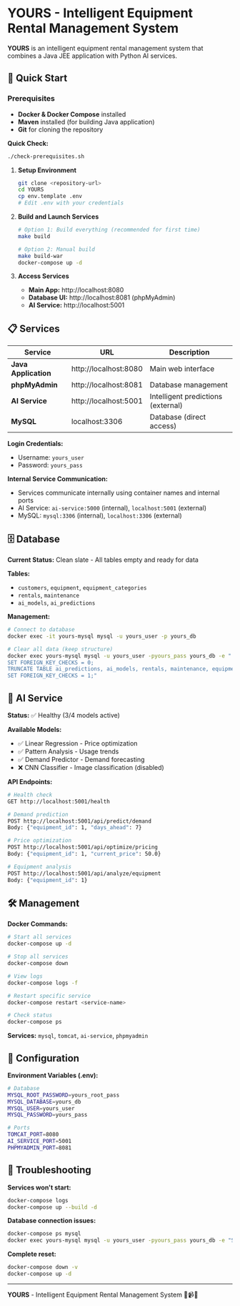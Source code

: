 # YOURS - Intelligent Equipment Rental Management System

**YOURS** is an intelligent equipment rental management system that combines a Java JEE application with Python AI services.

## 🚀 Quick Start

### Prerequisites

- **Docker & Docker Compose** installed
- **Maven** installed (for building Java application)
- **Git** for cloning the repository

**Quick Check:**

```bash
./check-prerequisites.sh
```

1. **Setup Environment**

   ```bash
   git clone <repository-url>
   cd YOURS
   cp env.template .env
   # Edit .env with your credentials
   ```

2. **Build and Launch Services**

   ```bash
   # Option 1: Build everything (recommended for first time)
   make build

   # Option 2: Manual build
   make build-war
   docker-compose up -d
   ```

3. **Access Services**
   - **Main App:** http://localhost:8080
   - **Database UI:** http://localhost:8081 (phpMyAdmin)
   - **AI Service:** http://localhost:5001

## 📋 Services

| Service              | URL                   | Description                        |
| -------------------- | --------------------- | ---------------------------------- |
| **Java Application** | http://localhost:8080 | Main web interface                 |
| **phpMyAdmin**       | http://localhost:8081 | Database management                |
| **AI Service**       | http://localhost:5001 | Intelligent predictions (external) |
| **MySQL**            | localhost:3306        | Database (direct access)           |

**Login Credentials:**

- Username: `yours_user`
- Password: `yours_pass`

**Internal Service Communication:**

- Services communicate internally using container names and internal ports
- AI Service: `ai-service:5000` (internal), `localhost:5001` (external)
- MySQL: `mysql:3306` (internal), `localhost:3306` (external)

## 🗄️ Database

**Current Status:** Clean slate - All tables empty and ready for data

**Tables:**

- `customers`, `equipment`, `equipment_categories`
- `rentals`, `maintenance`
- `ai_models`, `ai_predictions`

**Management:**

```bash
# Connect to database
docker exec -it yours-mysql mysql -u yours_user -p yours_db

# Clear all data (keep structure)
docker exec yours-mysql mysql -u yours_user -pyours_pass yours_db -e "
SET FOREIGN_KEY_CHECKS = 0;
TRUNCATE TABLE ai_predictions, ai_models, rentals, maintenance, equipment, equipment_categories, customers;
SET FOREIGN_KEY_CHECKS = 1;"
```

## 🤖 AI Service

**Status:** ✅ Healthy (3/4 models active)

**Available Models:**

- ✅ Linear Regression - Price optimization
- ✅ Pattern Analysis - Usage trends
- ✅ Demand Predictor - Demand forecasting
- ❌ CNN Classifier - Image classification (disabled)

**API Endpoints:**

```bash
# Health check
GET http://localhost:5001/health

# Demand prediction
POST http://localhost:5001/api/predict/demand
Body: {"equipment_id": 1, "days_ahead": 7}

# Price optimization
POST http://localhost:5001/api/optimize/pricing
Body: {"equipment_id": 1, "current_price": 50.0}

# Equipment analysis
POST http://localhost:5001/api/analyze/equipment
Body: {"equipment_id": 1}
```

## 🛠️ Management

**Docker Commands:**

```bash
# Start all services
docker-compose up -d

# Stop all services
docker-compose down

# View logs
docker-compose logs -f

# Restart specific service
docker-compose restart <service-name>

# Check status
docker-compose ps
```

**Services:** `mysql`, `tomcat`, `ai-service`, `phpmyadmin`

## 🔧 Configuration

**Environment Variables (.env):**

```bash
# Database
MYSQL_ROOT_PASSWORD=yours_root_pass
MYSQL_DATABASE=yours_db
MYSQL_USER=yours_user
MYSQL_PASSWORD=yours_pass

# Ports
TOMCAT_PORT=8080
AI_SERVICE_PORT=5001
PHPMYADMIN_PORT=8081
```

## 🚨 Troubleshooting

**Services won't start:**

```bash
docker-compose logs
docker-compose up --build -d
```

**Database connection issues:**

```bash
docker-compose ps mysql
docker exec yours-mysql mysql -u yours_user -pyours_pass yours_db -e "SELECT 1;"
```

**Complete reset:**

```bash
docker-compose down -v
docker-compose up -d
```

---

**YOURS** - Intelligent Equipment Rental Management System 🎥📹🔧
